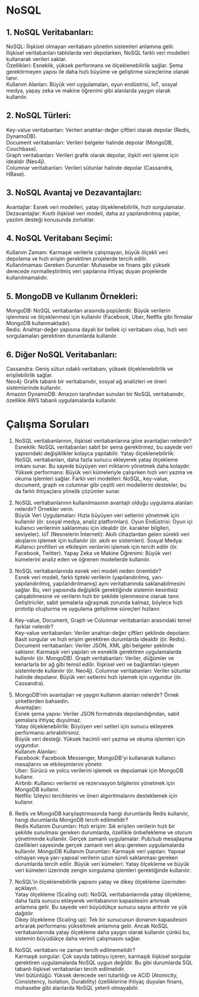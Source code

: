 # NoSQL
## 1. NoSQL Veritabanları:

NoSQL: İlişkisel olmayan veritabanı yönetim sistemleri anlamına gelir. İlişkisel veritabanları tablolarda veri depolarken, NoSQL farklı veri modelleri kullanarak verileri saklar.  
Özellikleri: Esneklik, yüksek performans ve ölçeklenebilirlik sağlar. Şema gerektirmeyen yapısı ile daha hızlı büyüme ve geliştirme süreçlerine olanak tanır.  
Kullanım Alanları: Büyük veri uygulamaları, oyun endüstrisi, IoT, sosyal medya, yapay zeka ve makine öğrenimi gibi alanlarda yaygın olarak kullanılır.

## 2. NoSQL Türleri:
 
Key-value veritabanları: Verileri anahtar-değer çiftleri olarak depolar (Redis, DynamoDB).  
Document veritabanları: Verileri belgeler halinde depolar (MongoDB, Couchbase).  
Graph veritabanları: Verileri grafik olarak depolar, ilişkili veri işleme için idealdir (Neo4j).  
Columnar veritabanları: Verileri sütunlar halinde depolar (Cassandra, HBase).  

## 3. NoSQL Avantaj ve Dezavantajları:

Avantajlar: Esnek veri modelleri, yatay ölçeklenebilirlik, hızlı sorgulamalar.  
Dezavantajlar: Kısıtlı ilişkisel veri modeli, daha az yapılandırılmış yapılar, yazılım desteği konusunda zorluklar.  

## 4. NoSQL Veritabanı Seçimi:

Kullanım Zamanı: Karmaşık verilerle çalışmayan, büyük ölçekli veri depolama ve hızlı erişim gerektiren projelerde tercih edilir.  
Kullanılmaması Gereken Durumlar: Muhasebe ve finans gibi yüksek derecede normalleştirilmiş veri yapılarına ihtiyaç duyan projelerde kullanılmamalıdır.  

## 5. MongoDB ve Kullanım Örnekleri:

MongoDB: NoSQL veritabanları arasında popülerdir. Büyük verilerin işlenmesi ve ölçeklenmesi için kullanılır (Facebook, Uber, Netflix gibi firmalar MongoDB kullanmaktadır).  
Redis: Anahtar-değer yapısına dayalı bir bellek içi veritabanı olup, hızlı veri sorgulamaları gerektiren durumlarda kullanılır.

## 6. Diğer NoSQL Veritabanları:

Cassandra: Geniş sütun odaklı veritabanı, yüksek ölçeklenebilirlik ve erişilebilirlik sağlar.  
Neo4j: Grafik tabanlı bir veritabanıdır, sosyal ağ analizleri ve öneri sistemlerinde kullanılır.  
Amazon DynamoDB: Amazon tarafından sunulan bir NoSQL veritabanıdır, özellikle AWS tabanlı uygulamalarda kullanılır.  

# Çalışma Soruları

1. NoSQL veritabanlarının, ilişkisel veritabanlarına göre avantajları nelerdir?  
Esneklik: NoSQL veritabanları sabit bir şema gerektirmez, bu sayede veri yapısındaki değişiklikler kolayca yapılabilir.
Yatay ölçeklenebilirlik: NoSQL veritabanları, daha fazla sunucu ekleyerek yatay ölçekleme imkanı sunar. Bu sayede büyüyen veri miktarını yönetmek daha kolaydır.
Yüksek performans: Büyük veri kümeleriyle çalışırken hızlı veri yazma ve okuma işlemleri sağlar.
Farklı veri modelleri: NoSQL, key-value, document, graph ve columnar gibi çeşitli veri modellerini destekler, bu da farklı ihtiyaçlara yönelik çözümler sunar.

2. NoSQL veritabanlarının kullanılmasının avantajlı olduğu uygulama alanları nelerdir? Örnekler verin.  
Büyük Veri Uygulamaları: Hızla büyüyen veri setlerini yönetmek için kullanılır (ör. sosyal medya, analiz platformları).
Oyun Endüstrisi: Oyun içi kullanıcı verilerinin saklanması için idealdir (ör. karakter bilgileri, seviyeler).
IoT (Nesnelerin İnterneti): Akıllı cihazlardan gelen sürekli veri akışlarını işlemek için kullanılır (ör. akıllı ev sistemleri).
Sosyal Medya: Kullanıcı profilleri ve etkileşim verilerini işlemek için tercih edilir (ör. Facebook, Twitter).
Yapay Zeka ve Makine Öğrenimi: Büyük veri kümelerini analiz eden ve öğrenen modellerde kullanılır.

3. NoSQL veritabanlarında esnek veri modeli neden önemlidir?  
Esnek veri modeli, farklı tipteki verilerin (yapılandırılmış, yarı-yapılandırılmış, yapılandırılmamış) aynı veritabanında saklanabilmesini sağlar. Bu, veri yapısında değişiklik gerektiğinde sistemin kesintisiz çalışabilmesine ve verilerin hızlı bir şekilde işlenmesine olanak tanır. Geliştiriciler, sabit şemalarla uğraşmak zorunda kalmaz, böylece hızlı prototip oluşturma ve uygulama geliştirme süreçleri hızlanır.

4. Key-value, Document, Graph ve Columnar veritabanları arasındaki temel farklar nelerdir?  
Key-value veritabanları: Veriler anahtar-değer çiftleri şeklinde depolanır. Basit sorgular ve hızlı erişim gerektiren durumlarda idealdir (ör. Redis).
Document veritabanları: Veriler JSON, XML gibi belgeler şeklinde saklanır. Karmaşık veri yapıları ve esneklik gerektiren uygulamalarda kullanılır (ör. MongoDB).
Graph veritabanları: Veriler, düğümler ve kenarlarla bir ağ gibi temsil edilir. İlişkisel veri ve bağlantıları işleyen sistemlerde kullanılır (ör. Neo4j).
Columnar veritabanları: Veriler sütunlar halinde depolanır. Büyük veri setlerini hızlı işlemek için uygundur (ör. Cassandra).

5. MongoDB’nin avantajları ve yaygın kullanım alanları nelerdir? Örnek şirketlerden bahsedin.  
Avantajları:  
Esnek şema yapısı: Veriler JSON formatında depolandığından, sabit şemalara ihtiyaç duyulmaz.  
Yatay ölçeklenebilirlik: Büyüyen veri setleri için sunucu ekleyerek performansı artırabilirsiniz.  
Büyük veri desteği: Yüksek hacimli veri yazma ve okuma işlemleri için uygundur.  
Kullanım Alanları:  
Facebook: Facebook Messenger, MongoDB'yi kullanarak kullanıcı mesajlarını ve etkileşimlerini yönetir.  
Uber: Sürücü ve yolcu verilerini işlemek ve depolamak için MongoDB kullanır.  
Airbnb: Kullanıcı verilerini ve rezervasyon bilgilerini yönetmek için MongoDB kullanır.  
Netflix: İzleyici tercihlerini ve öneri algoritmalarını desteklemek için kullanır.  

6. Redis ve MongoDB karşılaştırmasında hangi durumlarda Redis kullanılır, hangi durumlarda MongoDB tercih edilmelidir?  
Redis Kullanım Durumları:
Hızlı erişim: Sık erişilen verilerin hızlı bir şekilde sunulması gereken durumlarda, özellikle önbellekleme ve oturum yönetiminde kullanılır.
Gerçek zamanlı uygulamalar: Pub/sub mesajlaşma özellikleri sayesinde gerçek zamanlı veri akışı gereken uygulamalarda kullanılır.
MongoDB Kullanım Durumları:
Karmaşık veri yapıları: Yapısal olmayan veya yarı-yapısal verilerin uzun süreli saklanması gereken durumlarda tercih edilir.
Büyük veri kümeleri: Yatay ölçekleme ve büyük veri kümeleri üzerinde zengin sorgulama işlemleri gerektiğinde kullanılır.

7. NoSQL'in ölçeklenebilirlik yapısını yatay ve dikey ölçekleme üzerinden açıklayın.  
Yatay ölçekleme (Scaling out): NoSQL veritabanlarında yatay ölçekleme, daha fazla sunucu ekleyerek veritabanının kapasitesini artırmak anlamına gelir. Bu sayede veri büyüdükçe sunucu sayısı arttırılır ve yük dağıtılır.  
Dikey ölçekleme (Scaling up): Tek bir sunucunun donanım kapasitesini artırarak performansı yükseltmek anlamına gelir. Ancak NoSQL veritabanlarında yatay ölçekleme daha yaygın olarak kullanılır çünkü bu, sistemin büyüdükçe daha verimli çalışmasını sağlar.

8. NoSQL veritabanı ne zaman tercih edilmemelidir?  
Karmaşık sorgular: Çok sayıda tabloyu içeren, karmaşık ilişkisel sorgular gerektiren uygulamalarda NoSQL uygun değildir. Bu gibi durumlarda SQL tabanlı ilişkisel veritabanları tercih edilmelidir.  
Veri bütünlüğü: Yüksek derecede veri tutarlılığı ve ACID (Atomicity, Consistency, Isolation, Durability) özelliklerine ihtiyaç duyulan finans, muhasebe gibi alanlarda NoSQL yeterli olmayabilir.
